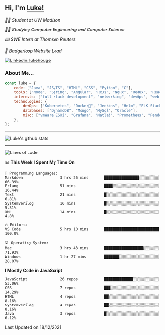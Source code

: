 <h2> Hi, I'm <a href="https://www.lukehouge.com">Luke!</a></h2>

<p><em>👨‍🎓 Student at UW Madison</em></p>
<p><em>🧑‍💻 Studying Computer Engineering and Computer Science</em></p>
<p><em>⌨️ SWE Intern at Thomson Reuters</em></p>
<p><em>🚆  <a href="https://badgerloop.com">Badgerloop</a> Website Lead</em></p>


[![Linkedin: lukehouge](https://img.shields.io/badge/-lukehouge-blue?style=flat-square&logo=Linkedin&logoColor=white&link=https://www.linkedin.com/in/lukehouge/)](https://www.linkedin.com/in/lukehouge/)

### About Me...  

```javascript
const luke = {
    code: ["Java", "JS/TS", "HTML", "CSS", "Python", "C"],
    tools: ["Node", "Spring", "Angular", "RxJs", "NgRx", "Redux", "React", "Electron", "Gradle"],
    interests: ["full stack development", "networking", "devOps", "web dev", "photography"],
    technologies: {
        devOps: ["Kubernetes", "Docker🐳", "Jenkins", "Helm", "ELK Stack"],
        databases: ["DynamoDB", "Mongo", "MySql", "Oracle"],
        misc: ["vmWare ESXi", "Grafana", "Matlab", "Prometheus", "Pendo", "Rancher", "Cisco"]
    },
};
```
---

![Luke's github stats](https://github-readme-stats.vercel.app/api?username=lukehouge&show_icons=true&theme=dracula)

---

<!--START_SECTION:waka-->
![Lines of code](https://img.shields.io/badge/From%20Hello%20World%20I%27ve%20Written-2%20Million%20lines%20of%20code-blue)

📊 **This Week I Spent My Time On** 

```text
💬 Programming Languages: 
Markdown                 3 hrs 26 mins       ████████████████░░░░░░░░░   66.39% 
Erlang                   51 mins             ████░░░░░░░░░░░░░░░░░░░░░   16.44% 
Text                     21 mins             █░░░░░░░░░░░░░░░░░░░░░░░░   6.81% 
SystemVerilog            16 mins             █░░░░░░░░░░░░░░░░░░░░░░░░   5.31% 
XML                      14 mins             █░░░░░░░░░░░░░░░░░░░░░░░░   4.8%

🔥 Editors: 
VS Code                  5 hrs 10 mins       █████████████████████████   100.0%

💻 Operating System: 
Mac                      3 hrs 43 mins       ██████████████████░░░░░░░   71.93% 
Windows                  1 hr 27 mins        ███████░░░░░░░░░░░░░░░░░░   28.07%

```

**I Mostly Code in JavaScript** 

```text
JavaScript               26 repos            █████████████░░░░░░░░░░░░   53.06% 
CSS                      7 repos             ███░░░░░░░░░░░░░░░░░░░░░░   14.29% 
HTML                     4 repos             ██░░░░░░░░░░░░░░░░░░░░░░░   8.16% 
SystemVerilog            4 repos             ██░░░░░░░░░░░░░░░░░░░░░░░   8.16% 
Java                     3 repos             █░░░░░░░░░░░░░░░░░░░░░░░░   6.12%

```



 Last Updated on 18/12/2021
<!--END_SECTION:waka-->
